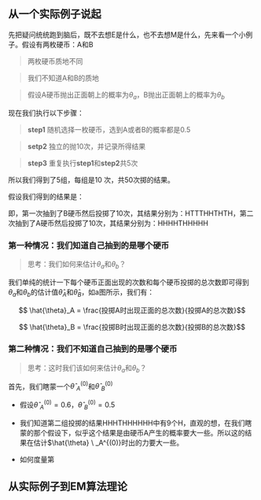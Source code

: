 ## 从一个实际例子说起

先把疑问统统跑到脑后，既不去想E是什么，也不去想M是什么，先来看一个小例子。假设有两枚硬币：A和B

> 两枚硬币质地不同

> 我们不知道A和B的质地

> 假设A硬币抛出正面朝上的概率为$\theta_a$，B抛出正面朝上的概率为$\theta_b$



现在我们执行以下步骤：

> **step1** 随机选择一枚硬币，选到A或者B的概率都是0.5

> **setp2** 独立的抛10次，并记录所得结果

> **step3** 重复执行**step1**和**step2**共5次



所以我们得到了5组，每组是10 次，共50次掷的结果。

假设我们得到的结果是：



即，第一次抽到了B硬币然后投掷了10次，其结果分别为：HTTTHHTHTH，第二次抽到了A硬币然后投掷了10次，其结果分别为：HHHHTHHHHH



### 第一种情况：我们知道自己抽到的是哪个硬币

> 思考：我们如何来估计$\theta_a$和$\theta_b$？



我们单纯的统计一下每个硬币正面出现的次数和每个硬币投掷的总次数即可得到$\theta_a$和$\theta_b$的估计值$\hat{\theta}_A$和$\hat{\theta}_B$，如a图所示，我们有：



$$ \hat{\theta}_A = \frac{投掷A时出现正面的总次数}{投掷A的总次数}$$

$$ \hat{\theta}_B = \frac{投掷B时出现正面的总次数}{投掷B的总次数}$$





### 第二种情况：我们不知道自己抽到的是哪个硬币

> 思考：这时我们该如何来估计$\theta_a$和$\theta_b$？



首先，我们瞎蒙一个$\hat{\theta} \  _A^{(0)}$和$\hat{\theta}\  _B^{(0)}$

- 假设$\hat{\theta} \  _A^{(0)}=0.6$，$\hat{\theta}\  _B^{(0)}=0.5$

- 我们知道第二组投掷的结果HHHTHHHHHH中有9个H，直观的想，在我们瞎蒙的那个假设下，似乎这个结果是由硬币A产生的概率要大一些。所以这的结果在估计$\hat{\theta} \  _A^{(0)}时出的力要大一些。

- 如何度量第



## 从实际例子到EM算法理论
